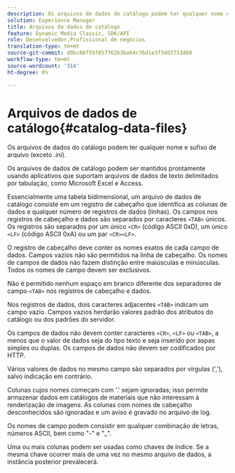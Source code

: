 ```yaml
---
description: Os arquivos de dados do catálogo podem ter qualquer nome e sufixo de arquivo (exceto .ini).
solution: Experience Manager
title: Arquivos de dados do catálogo
feature: Dynamic Media Classic, SDK/API
role: Desenvolvedor,Profissional de negócios
translation-type: tm+mt
source-git-commit: d0bc88f55f857762b3bab4c76d1e3f3dd2733d60
workflow-type: tm+mt
source-wordcount: '314'
ht-degree: 0%

---
```



# Arquivos de dados de catálogo{#catalog-data-files}

Os arquivos de dados do catálogo podem ter qualquer nome e sufixo de arquivo (exceto .ini).

Os arquivos de dados de catálogo podem ser mantidos prontamente usando aplicativos que suportam arquivos de dados de texto delimitados por tabulação, como Microsoft Excel e Access.

Essencialmente uma tabela bidimensional, um arquivo de dados de catálogo consiste em um registro de cabeçalho que identifica as colunas de dados e qualquer número de registros de dados (linhas). Os campos nos registros de cabeçalho e dados são separados por caracteres `<TAB>` únicos. Os registros são separados por um único `<CR>` (código ASCII 0xD), um único `<LF>` (código ASCII 0xA) ou um par `<CR><LF>`.

O registro de cabeçalho deve conter os nomes exatos de cada campo de dados. Campos vazios não são permitidos na linha de cabeçalho. Os nomes de campos de dados não fazem distinção entre maiúsculas e minúsculas. Todos os nomes de campo devem ser exclusivos.

Não é permitido nenhum espaço em branco diferente dos separadores de campo `<TAB>` nos registros de cabeçalho e dados.

Nos registros de dados, dois caracteres adjacentes `<TAB>` indicam um campo vazio. Campos vazios herdarão valores padrão dos atributos do catálogo ou dos padrões do servidor.

Os campos de dados não devem conter caracteres `<CR>`, `<LF>` ou `<TAB>`, a menos que o valor de dados seja do tipo texto e seja inserido por aspas simples ou duplas. Os campos de dados não devem ser codificados por HTTP.

Vários valores de dados no mesmo campo são separados por vírgulas (&#39;,&#39;), salvo indicação em contrário.

Colunas cujos nomes começam com &#39;.&#39; sejam ignoradas; isso permite armazenar dados em catálogos de materiais que não interessam à renderização de imagens. As colunas com nomes de cabeçalho desconhecidos são ignoradas e um aviso é gravado no arquivo de log.

Os nomes de campo podem consistir em qualquer combinação de letras, números ASCII, bem como &quot;-&quot; e &quot;_&quot;.

Uma ou mais colunas podem ser usadas como chaves de índice. Se a mesma chave ocorrer mais de uma vez no mesmo arquivo de dados, a instância posterior prevalecerá.
